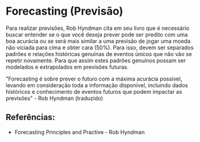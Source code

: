 # Forecasting (Previsão)

Para realizar previsões, Rob Hyndman cita em seu livro que é necessário buscar entender se o que você deseja prever pode ser predito com uma boa acurácia ou se será mais similar a uma previsão de jogar uma moeda não viciada para cima e obter cara (50%). Para isso, devem ser separados padrões e relações históricas genuínas de eventos únicos que não vão se repetir novamente. Para que assim estes padrões genuínos possam ser modelados e extrapolados em previsões futuras.

"Forecasting é sobre prever o futuro com a máxima acurácia possível, levando em consideração toda a informação disponível, incluindo dados históricos e conhecimento de eventos futuros que podem impactar as previsões" - Rob Hyndman (traduzido)



## Referências:
- Forecasting Principles and Practive - Rob Hyndman
